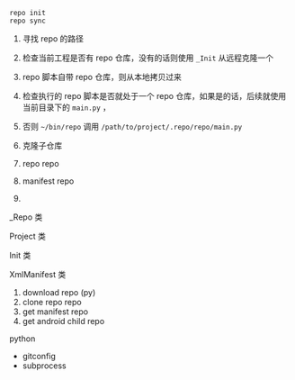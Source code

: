 

```
repo init
repo sync
```

1. 寻找 repo 的路径
2. 检查当前工程是否有 repo 仓库，没有的话则使用 `_Init` 从远程克隆一个
3. repo 脚本自带 repo 仓库，则从本地拷贝过来
4. 检查执行的 repo 脚本是否就处于一个 repo 仓库，如果是的话，后续就使用当前目录下的 `main.py` ，
5. 否则 `~/bin/repo` 调用 `/path/to/project/.repo/repo/main.py` 
6. 克隆子仓库


1. repo repo
2. manifest repo
3. 




_Repo 类

Project 类

Init 类

XmlManifest 类


1. download repo (py)
2. clone repo repo
3. get manifest repo
4. get android child repo



python

- gitconfig
- subprocess